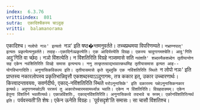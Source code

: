 ```yaml
---
index:  6.3.76
vrittiindex:  801
sutra:  एकादिश्चैकस्य चाऽदुक्
vritti:  balamanorama 
---
```


एकादिश्च। `नलोपो नञः' इत्यतो `नञ' इति षष्ठ�न्तमनुवर्तते। तच्चप्रथमया विपरिणम्यते। `नभ्राण्नपात्' इत्यतः प्रकृत्येत्यनुवर्तते। तदाह--एकादिर्नञ्प्रकृत्येति। एक आदिर्यस्येति विग्रहः। एकस्य चादुगागमश्चेति। आदु'गिति `अदु'गिति वा च्छेदः। नञो विंशत्येति। न विंशतिरिति विग्रहे नञ्समासे सति `नवंशति' शब्दस्यैकशब्देन तृतीयान्तेन सह एकेन नवंशितिरिति विग्रहे समास इत्यन्वयः। ननु तत्कृतत्वाद्यभावात्कथमिह तृतीयासमास इत्यत आह--योगविभागादिति। अनुनासिकविकल्प इति। तृतीयासमासे कृते सुब्लुकि एक नविंशतिरिति स्थिते `न लोपो नञः' इति प्राप्तस्य नकारलोपस्य प्रकृतिभान्निवृत्तौ एकशब्दस्याऽऽदुगागमः, तत्र ककार इत्, उकार उच्चारणार्थः। कित्त्वादन्तावयवः, सवर्णदीर्घः, एकाद्-नविंशतिरिति स्थिते `यरोऽनुनासिके' इति दकारस्य पक्षेऽनुनासिकनकार इत्यर्थः। अदुगागमपक्षेऽपि पररूपं तु अकारोच्चारमसामर्थ्यान्न भवति। एकेन न विंशतिरिति। विग्रहवाक्यम्। एकेन हेतुना विंशतिर्न भवतीत्यर्थः। एकान्नविंशतिः, एकाद्नविंशतिरिति। अनुनासिकत्वे तदभावे च रूपम्। एकोनविंशतिरित्यर्थ इति। `पर्यवस्यती'ति शेषः। एकेन ऊनेति विग्रहः। `पूर्वसदृशे'ति समासः। सा चासौ विंशतिश्च। 


